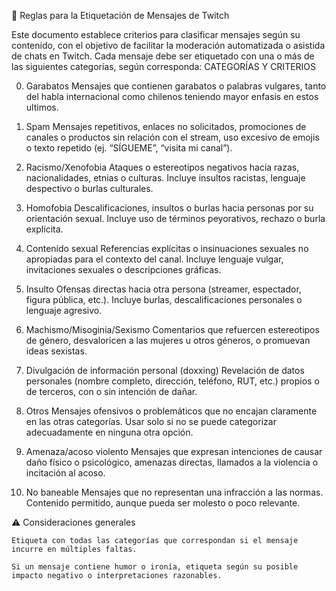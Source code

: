 📄 Reglas para la Etiquetación de Mensajes de Twitch

Este documento establece criterios para clasificar mensajes según su contenido, con el objetivo de facilitar la moderación automatizada o asistida de chats en Twitch. Cada mensaje debe ser etiquetado con una o más de las siguientes categorías, según corresponda:
CATEGORÍAS Y CRITERIOS

0. Garabatos
Mensajes que contienen garabatos o palabras vulgares, tanto del habla internacional como chilenos teniendo mayor enfasis en estos ultimos. 

1. Spam
Mensajes repetitivos, enlaces no solicitados, promociones de canales o productos sin relación con el stream, uso excesivo de emojis o texto repetido (ej. “SÍGUEME”, “visita mi canal”).

2. Racismo/Xenofobia
Ataques o estereotipos negativos hacia razas, nacionalidades, etnias o culturas. Incluye insultos racistas, lenguaje despectivo o burlas culturales.

3. Homofobia
Descalificaciones, insultos o burlas hacia personas por su orientación sexual. Incluye uso de términos peyorativos, rechazo o burla explícita.

4. Contenido sexual
Referencias explícitas o insinuaciones sexuales no apropiadas para el contexto del canal. Incluye lenguaje vulgar, invitaciones sexuales o descripciones gráficas.

5. Insulto
Ofensas directas hacia otra persona (streamer, espectador, figura pública, etc.). Incluye burlas, descalificaciones personales o lenguaje agresivo.

6. Machismo/Misoginia/Sexismo
Comentarios que refuercen estereotipos de género, desvaloricen a las mujeres u otros géneros, o promuevan ideas sexistas.

7. Divulgación de información personal (doxxing)
Revelación de datos personales (nombre completo, dirección, teléfono, RUT, etc.) propios o de terceros, con o sin intención de dañar.

8. Otros
Mensajes ofensivos o problemáticos que no encajan claramente en las otras categorías. Usar solo si no se puede categorizar adecuadamente en ninguna otra opción.

9. Amenaza/acoso violento
Mensajes que expresan intenciones de causar daño físico o psicológico, amenazas directas, llamados a la violencia o incitación al acoso.

10. No baneable
Mensajes que no representan una infracción a las normas. Contenido permitido, aunque pueda ser molesto o poco relevante.

⚠️ Consideraciones generales

    Etiqueta con todas las categorías que correspondan si el mensaje incurre en múltiples faltas.

    Si un mensaje contiene humor o ironía, etiqueta según su posible impacto negativo o interpretaciones razonables.